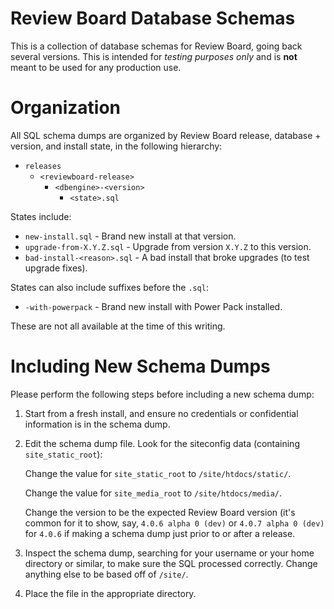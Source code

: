 Review Board Database Schemas
=============================

This is a collection of database schemas for Review Board, going back several
versions. This is intended for *testing purposes only* and is **not** meant to
be used for any production use.


Organization
============

All SQL schema dumps are organized by Review Board release, database + version,
and install state, in the following hierarchy:

* `releases`
  * `<reviewboard-release>`
    * `<dbengine>-<version>`
      * `<state>.sql`


States include:

* `new-install.sql` - Brand new install at that version.
* `upgrade-from-X.Y.Z.sql` - Upgrade from version `X.Y.Z` to this version.
* `bad-install-<reason>.sql` - A bad install that broke upgrades (to test
  upgrade fixes).

States can also include suffixes before the `.sql`:

* `-with-powerpack` - Brand new install with Power Pack installed.

These are not all available at the time of this writing.


Including New Schema Dumps
==========================

Please perform the following steps before including a new schema dump:

1. Start from a fresh install, and ensure no credentials or confidential
   information is in the schema dump.

2. Edit the schema dump file. Look for the siteconfig data (containing
   `site_static_root`):

   Change the value for `site_static_root` to `/site/htdocs/static/`.

   Change the value for `site_media_root` to `/site/htdocs/media/`.

   Change the version to be the expected Review Board version (it's common for
   it to show, say, `4.0.6 alpha 0 (dev)` or `4.0.7 alpha 0 (dev)` for `4.0.6`
   if making a schema dump just prior to or after a release.

3. Inspect the schema dump, searching for your username or your home directory
   or similar, to make sure the SQL processed correctly. Change anything else
   to be based off of `/site/`.

4. Place the file in the appropriate directory.

